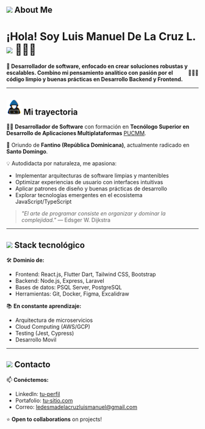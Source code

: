 ## <img src="https://c.tenor.com/NCRHhqkXrJYAAAAi/programmers-go-internet.gif" width="25"> <b>About Me</b>

# ¡Hola! Soy Luis Manuel De La Cruz L. <img src="https://upload.wikimedia.org/wikipedia/commons/thumb/e/e4/Twitter_Verified_Badge.svg/800px-Twitter_Verified_Badge.svg.png" height="20px"/> 👨🏽‍💻

<div style="display: flex; justify-content: space-between; align-items: center;">
  <b>🚀 Desarrollador de software, enfocado en crear soluciones robustas y escalables. Combino mi pensamiento analítico con pasión por el código limpio y buenas prácticas en Desarrollo Backend y Frontend.</b> 
  <div style="text-align: right;">🔹🔸🔷</div>
</div>

---

## <picture><img src="https://github.com/0xAbdulKhalid/0xAbdulKhalid/raw/main/assets/mdImages/about_me.gif" width=40px></picture> <b>Mi trayectoria</b>

👨‍💻 **Desarrollador de Software** con formación en **Tecnólogo Superior en Desarrollo de Aplicaciones Multiplataformas** [PUCMM](https://www.pucmm.edu.do).  

🌱 Oriundo de **Fantino (República Dominicana)**, actualmente radicado en **Santo Domingo**.  

💡 Autodidacta por naturaleza, me apasiona:
- Implementar arquitecturas de software limpias y mantenibles  
- Optimizar experiencias de usuario con interfaces intuitivas  
- Aplicar patrones de diseño y buenas prácticas de desarrollo  
- Explorar tecnologías emergentes en el ecosistema JavaScript/TypeScript  

> *"El arte de programar consiste en organizar y dominar la complejidad."* — Edsger W. Dijkstra  

---

## <img src="https://media.giphy.com/media/WUlplcMpOCEmTGBtBW/giphy.gif" width="30"> <b>Stack tecnológico</b>

🛠 **Dominio de:**  
- Frontend: React.js, Flutter Dart, Tailwind CSS, Bootstrap  
- Backend: Node.js, Express, Laravel 
- Bases de datos: PSQL Server, PostgreSQL   
- Herramientas: Git, Docker, Figma, Excalidraw

📚 **En constante aprendizaje:**  
- Arquitectura de microservicios  
- Cloud Computing (AWS/GCP)  
- Testing (Jest, Cypress)
- Desarrollo Movil

---

## <img src="https://media.giphy.com/media/j2pOGeGYKe2xCCKwfi/giphy.gif" width="30"> <b>Contacto</b>

📫 **Conéctemos:**  
- LinkedIn: [tu-perfil](https://www.linkedin.com/in/luis-manuel-de-la-cruz-ledesma/)  
- Portafolio: [tu-sitio.com](https://luismanueldelacruzldev.tech/)  
- Correo: ledesmadelacruzluismanuel@gmail.com  

⭐ **Open to collaborations** on projects!
